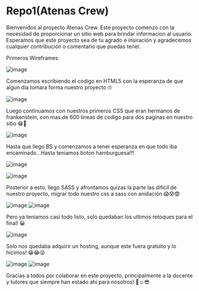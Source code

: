 # Repo1(Atenas Crew)
Bienvenidos al proyecto Atenas Crew. Este proyecto comenzo con la necesidad de proporcionar un sitio web para brindar informacion al usuario. Esperamos que este proyecto sea de tu agrado e insiración y agradecemos cualquier contribución o comentario que puedas tener.	

Primeros Wireframes

![image](https://github.com/Juandibiasi/Repo1/assets/130708899/2b330b96-c62a-4d5e-8eee-f2e251167210)

Comenzamos escribiendo el codigo en HTML5 con la esperanza de que algun dia tomara forma nuestro proyecto 🙄

![image](https://github.com/Juandibiasi/Repo1/assets/130708899/abd98878-58a2-48dd-bc2b-db413e70bdd2)

Luego continuamos con nuestros primeros CSS que eran hermanos de frankenstein, con mas de 600 lineas de codigo para dos paginas en nuestro sitio 😁🤣

![image](https://github.com/Juandibiasi/Repo1/assets/130708899/37bed35f-564c-46e6-8e32-92420c659e14)

Hasta que llego BS y comenzamos a tener esperanza en que todo iba encaminado...Hasta teniamos boton hamburguesa!!!

![image](https://github.com/Juandibiasi/Repo1/assets/130708899/b72d1dc1-6d2a-4b9d-8dc2-7e63ea623f67)

![image](https://github.com/Juandibiasi/Repo1/assets/130708899/b027bef7-11d6-44f8-aa83-9f7340866e2a)

Posterior a esto, llego SASS y afrontamos quizas la parte las dificil de nuestro proyecto, migrar todo nuestro css a sass con anidación 😱😰😨

![image](https://github.com/Juandibiasi/Repo1/assets/130708899/9fc60a03-8791-45c4-b5ff-b9a548535ff6)
![image](https://github.com/Juandibiasi/Repo1/assets/130708899/05102388-af31-4027-a22a-e6861a743bd8)

Pero ya teniamos casi todo listo, solo quedaban los ultimos retoques para el final! 😀

![image](https://github.com/Juandibiasi/Repo1/assets/130708899/8833facc-9903-4c03-964f-24c3259e83a8)

Solo nos quedaba adquirir un hosting, aunque este fuera gratuito y lo hicimos! 😁😂😜

![image](https://github.com/Juandibiasi/Repo1/assets/130708899/984c9e10-ae29-4b14-a2ef-c51b052201bb)
![image](https://github.com/Juandibiasi/Repo1/assets/130708899/046abe71-021f-42a7-af19-198789fa1c6b)

Gracias a todos por colaborar en este proyecto, principalmente a la docente y tutores que siempre han estado ahi para nosotros! 🙏☺😎



